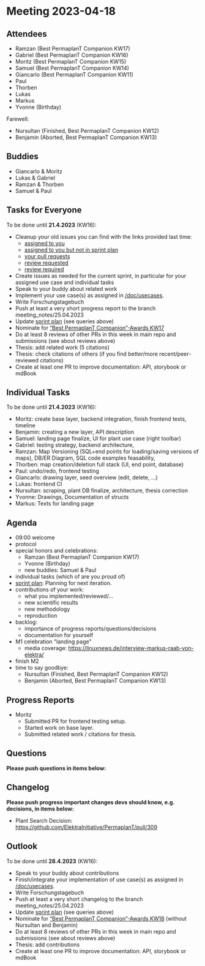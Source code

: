 # Meeting 2023-04-18

## Attendees

- Ramzan (Best PermaplanT Companion KW17)
- Gabriel (Best PermaplanT Companion KW16)
- Moritz (Best PermaplanT Companion KW15)
- Samuel (Best PermaplanT Companion KW14)
- Giancarlo (Best PermaplanT Companion KW11)
- Paul
- Thorben
- Lukas
- Markus
- Yvonne (Birthday)

Farewell:

- Nursultan (Finished, Best PermaplanT Companion KW12)
- Benjamin (Aborted, Best PermaplanT Companion KW13)

## Buddies

- Giancarlo & Moritz
- Lukas & Gabriel
- Ramzan & Thorben
- Samuel & Paul

## Tasks for Everyone

To be done until **21.4.2023** (KW16):

- Cleanup your old issues you can find with the links provided last time:
  - [assigned to you](https://github.com/ElektraInitiative/PermaplanT/issues?q=is%3Aopen+assignee%3A%40me)
  - [assigned to you but not in sprint plan](https://github.com/ElektraInitiative/PermaplanT/issues?q=is%3Aopen+assignee%3A%40me+no:project)
  - [your pull requests](https://github.com/ElektraInitiative/PermaplanT/pulls/@me)
  - [review requested](https://github.com/ElektraInitiative/PermaplanT/pulls/review-requested/@me)
  - [review required](https://github.com/ElektraInitiative/PermaplanT/pulls?q=is%3Apr+review%3Arequired+is%3Aopen+)
- Create issues as needed for the current sprint, in particular for your assigned use case and individual tasks
- Speak to your buddy about related work
- Implement your use case(s) as assigned in [/doc/usecases](/doc/usecases).
- Write Forschungstagebuch
- Push at least a very short progress report to the branch meeting_notes/25.04.2023
- Update [sprint plan](https://github.com/orgs/ElektraInitiative/projects/4/) (see queries above)
- Nominate for [“Best PermaplanT Companion”-Awards KW17](https://nextcloud.markus-raab.org/nextcloud/index.php/apps/polls/vote/14)
- Do at least 8 reviews of other PRs in this week in main repo and submissions (see about reviews above)
- Thesis: add related work (5 citations)
- Thesis: check citations of others (if you find better/more recent/peer-reviewed citations)
- Create at least one PR to improve documentation: API, storybook or mdBook

## Individual Tasks

To be done until **21.4.2023** (KW16):

- Moritz: create base layer, backend integration, finish frontend tests, timeline
- Benjamin: creating a new layer, API description
- Samuel: landing page finalize, UI for plant use case (right toolbar)
- Gabriel: testing strategy, backend architecture,
- Ramzan: Map Versioning (SQL+end points for loading/saving versions of maps), DB/ER Diagram, SQL code examples feasability,
- Thorben: map creation/deletion full stack (UI, end point, database)
- Paul: undo/redo, frontend testing
- Giancarlo: drawing layer, seed overview (edit, delete, ...)
- Lukas: frontend CI
- Nursultan: scraping, plant DB finalize, architecture, thesis correction
- Yvonne: Drawings, Documentation of structs
- Markus: Texts for landing page

## Agenda

- 09:00 welcome
- protocol
- special honors and celebrations:
  - Ramzan (Best PermaplanT Companion KW17)
  - Yvonne (Birthday)
  - new buddies: Samuel & Paul
- individual tasks (which of are you proud of)
- [sprint plan](https://github.com/orgs/ElektraInitiative/projects/4/): Planning for next iteration.
- contributions of your work:
  - what you implemented/reviewed/...
  - new scientific results
  - new methodology
  - reproduction
- backlog:
  - importance of progress reports/questions/decisions
  - documentation for yourself
- M1 celebration "landing page"
  - media coverage: https://linuxnews.de/interview-markus-raab-von-elektra/
- finish M2
- time to say goodbye:
  - Nursultan (Finished, Best PermaplanT Companion KW12)
  - Benjamin (Aborted, Best PermaplanT Companion KW13)

## Progress Reports

- Moritz
  - Submitted PR for frontend testing setup.
  - Started work on base layer.
  - Submitted related work / citations for thesis.

## Questions

**Please push questions in items below:**

## Changelog

**Please push progress important changes devs should know, e.g. decisions, in items below:**

- Plant Search Decision: https://github.com/ElektraInitiative/PermaplanT/pull/309

## Outlook

To be done until **28.4.2023** (KW16):

- Speak to your buddy about contributions
- Finish/integrate your implementation of use case(s) as assigned in [/doc/usecases](/doc/usecases).
- Write Forschungstagebuch
- Push at least a very short changelog to the branch meeting_notes/25.04.2023
- Update [sprint plan](https://github.com/orgs/ElektraInitiative/projects/4/) (see queries above)
- Nominate for [“Best PermaplanT Companion”-Awards KW18](https://nextcloud.markus-raab.org/nextcloud/index.php/apps/polls/vote/15) (without Nursultan and Benjamin)
- Do at least 8 reviews of other PRs in this week in main repo and submissions (see about reviews above)
- Thesis: add contributions
- Create at least one PR to improve documentation: API, storybook or mdBook
